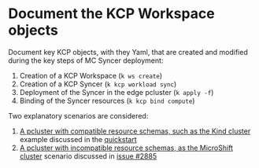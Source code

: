 # Document the KCP Workspace objects

Document key KCP objects, with they Yaml, that are created and modified during the key steps of MC Syncer deployment:

1. Creation of a KCP Workspace (`k ws create`)
2. Creation of a KCP Syncer (`k kcp workload sync`)
3. Deployment of the Syncer in the edge pcluster (`k apply -f`)
4. Binding of the Syncer resources (`k kcp bind compute`)

Two explanatory scenarios are considered:

1. [A pcluster with compatible resource schemas, such as the Kind cluster](kind-scenario/README.md) example discussed in the [quickstart](https://docs.kcp.io/kcp/main/)
2. [A pcluster with incompatible resource schemas, as the MicroShift cluster](jn-scenario/README.md) scenario discussed in [issue #2885](https://github.com/kcp-dev/kcp/issues/2885)
